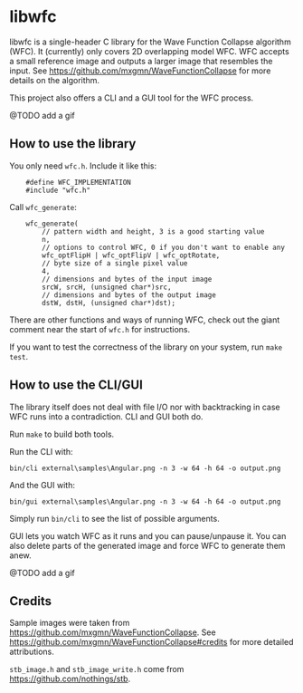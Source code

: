 # libwfc

libwfc is a single-header C library for the Wave Function Collapse algorithm (WFC). It (currently) only covers 2D overlapping model WFC. WFC accepts a small reference image and outputs a larger image that resembles the input. See https://github.com/mxgmn/WaveFunctionCollapse for more details on the algorithm.

This project also offers a CLI and a GUI tool for the WFC process.

@TODO add a gif

## How to use the library

You only need `wfc.h`. Include it like this:

```
    #define WFC_IMPLEMENTATION
    #include "wfc.h"
```

Call `wfc_generate`:

```
    wfc_generate(
        // pattern width and height, 3 is a good starting value
        n,
        // options to control WFC, 0 if you don't want to enable any
        wfc_optFlipH | wfc_optFlipV | wfc_optRotate,
        // byte size of a single pixel value
        4,
        // dimensions and bytes of the input image
        srcW, srcH, (unsigned char*)src,
        // dimensions and bytes of the output image
        dstW, dstH, (unsigned char*)dst);
```

There are other functions and ways of running WFC, check out the giant comment near the start of `wfc.h` for instructions.

If you want to test the correctness of the library on your system, run `make test`.

## How to use the CLI/GUI

The library itself does not deal with file I/O nor with backtracking in case WFC runs into a contradiction. CLI and GUI both do.

Run `make` to build both tools.

Run the CLI with:

```
bin/cli external\samples\Angular.png -n 3 -w 64 -h 64 -o output.png
```

And the GUI with:

```
bin/gui external\samples\Angular.png -n 3 -w 64 -h 64 -o output.png
```

Simply run `bin/cli` to see the list of possible arguments.

GUI lets you watch WFC as it runs and you can pause/unpause it. You can also delete parts of the generated image and force WFC to generate them anew.

@TODO add a gif

## Credits

Sample images were taken from https://github.com/mxgmn/WaveFunctionCollapse. See https://github.com/mxgmn/WaveFunctionCollapse#credits for more detailed attributions.

`stb_image.h` and `stb_image_write.h` come from https://github.com/nothings/stb.
